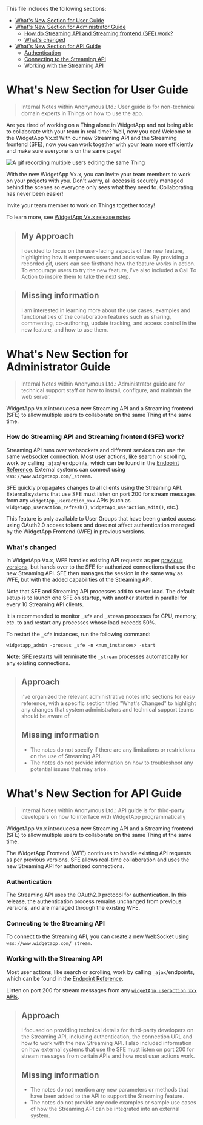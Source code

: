 This file includes the following sections:
<!-- TOC -->
- [What's New Section for User Guide](#whats-new-section-for-user-guide)
- [What's New Section for Administrator Guide](#whats-new-section-for-administrator-guide)
    - [How do Streaming API and Streaming frontend (SFE) work?](#how-do-streaming-api-and-streaming-frontend-sfe-work)
    - [What's changed](#whats-changed)
- [What's New Section for API Guide](#whats-new-section-for-api-guide)
     - [Authentication](#authentication)
     - [Connecting to the Streaming API](#connecting-to-the-streaming-api)
     - [Working with the Streaming API](#working-with-the-streaming-api)

<!-- /TOC -->


# What's New Section for User Guide

> Internal Notes within Anonymous Ltd.: User guide is for non-technical domain experts in Things on how to use the app. 

Are you tired of working on a Thing alone in WidgetApp and not being able to collaborate with your team in real-time? Well, now you can! 
Welcome to the WidgetApp Vx.x! With our new Streaming API and the Streaming frontend (SFE), now you can work together with your team more efficiently and make sure everyone is on the same page!

![A gif recording multiple users editing the same Thing]()

With the new WidgetApp Vx.x, you can invite your team members to work on your projects with you. Don't worry, all access is securely managed behind the scenes so everyone only sees what they need to. Collaborating has never been easier!

Invite your team member to work on Things together today!

To learn more, see [WidgetApp Vx.x release notes]().

> ## My Approach
>
> I decided to focus on the user-facing aspects of the new feature, highlighting how it empowers users and adds value. By providing a recorded gif, users can see firsthand how the feature works in action. To encourage users to try the new feature, I've also included a Call To Action to inspire them to take the next step.

> ## Missing information
>
> I am interested in learning more about the use cases, examples and functionalities of the collaboration features such as sharing, commenting, co-authoring, update tracking, and access control in the new feature, and how to use them.

# What's New Section for Administrator Guide
> Internal Notes within Anonymous Ltd.: Administrator guide are for technical support staff on how to install, configure, and maintain the web server.

WidgetApp Vx.x introduces a new Streaming API and a Streaming frontend (SFE) to allow multiple users to collaborate on the same Thing at the same time. 


### How do Streaming API and Streaming frontend (SFE) work?
Streaming API runs over websockets and different services can use the same websocket connection. Most user actions, like search or scrolling, work by calling `_ajax`/ endpoints, which can be found in the [Endpoint Reference](Link-to-the-full-endpoint-reference). External systems can connect using `wss://www.widgetapp.com/_stream`.

SFE quickly propagates changes to all clients using the Streaming API. External systems that use SFE must listen on port 200 for stream messages from any `widgetApp_useraction_xxx` APIs (such as `widgetApp_useraction_refresh()`, `widgetApp_useraction_edit()`, etc.).

This feature is only available to User Groups that have been granted access using OAuth2.0 access tokens and does not affect authentication managed by the WidgetApp Frontend (WFE) in previous versions.

### What's changed

In WidgetApp Vx.x, WFE handles existing API requests as per [previous versions](Link-to-the-API-request-handling-section-in-previous-version), but hands over to the SFE for authorized connections that use the new Streaming API. SFE then manages the session in the same way as WFE, but with the added capabilities of the Streaming API.

Note that SFE and Streaming API processes add to server load. The default setup is to launch one SFE on startup, with another started in parallel for every 10 Streaming API clients.

It is recommended to monitor `_sfe` and `_stream` processes for CPU, memory, etc. to and restart any processes whose load exceeds 50%.

To restart the `_sfe` instances, run the following command: 

```
widgetapp_admin -process _sfe -n <num_instances> -start
```

**Note:** SFE restarts will terminate the `_stream` processes  automatically for any existing connections.


> ## Approach
> I've organized the relevant administrative notes into sections for easy reference, with a specific section titled "What's Changed" to highlight any changes that system administrators and technical support teams should be aware of.
>
> ## Missing information
> - The notes do not specify if there are any limitations or restrictions on the use of Streaming API.
> - The notes do not provide information on how to troubleshoot any potential issues that may arise.

# What's New Section for API Guide
> Internal Notes within Anonymous Ltd.: API guide is for third-party developers on how to interface with WidgetApp programmatically

WidgetApp Vx.x introduces a new Streaming API and a Streaming frontend (SFE) to allow multiple users to collaborate on the same Thing at the same time. 

The WidgetApp Frontend (WFE) continues to handle existing API requests as per previous versions. SFE allows real-time collaboration and uses the new Streaming API for authorized connections.

### Authentication 

The Streaming API uses the OAuth2.0 protocol for authentication. In this release, the authentication process remains unchanged from previous versions, and are managed through the existing WFE.

### Connecting to the Streaming API

To connect to the Streaming API, you can create a new WebSocket using `wss://www.widgetapp.com/_stream`.

### Working with the Streaming API

Most user actions, like search or scrolling, work by calling `_ajax`/endpoints, which can be found in the [Endpoint Reference](Link-to-the-full-endpoint-reference).

Listen on port 200 for stream messages from any [`widgetApp_useraction_xxx` APIs](Link-to-the-full-API-reference).

> ## Approach
> 
> I focused on providing technical details for third-party developers on the Streaming API, including authentication, the connection URL and how to work with the new Streaming API. I also included information on how external systems that use the SFE must listen on port 200 for stream messages from certain APIs and how most user actions work. 
>
> ## Missing information
> - The notes do not mention any new parameters or methods that have been added to the API to support the Streaming feature.
> - The notes do not provide any code examples or sample use cases of how the Streaming API can be integrated into an external system.